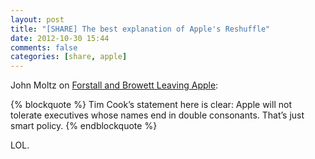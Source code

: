```yaml
---
layout: post
title: "[SHARE] The best explanation of Apple's Reshuffle"
date: 2012-10-30 15:44
comments: false
categories: [share, apple]
---
```


John Moltz on [Forstall and Browett Leaving Apple](http://verynicewebsite.net/2012/10/forstall-browett-leaving-apple/):

{% blockquote %}
Tim Cook’s statement here is clear: Apple will not tolerate executives whose names end in double consonants. That’s just smart policy.
{% endblockquote %}

LOL.

<!-- more -->